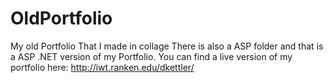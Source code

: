 # OldPortfolio
My old Portfolio That I made in collage
There is also a ASP folder and that is a ASP .NET version of my Portfolio.
You can find a live version of my portfolio here: http://iwt.ranken.edu/dkettler/
